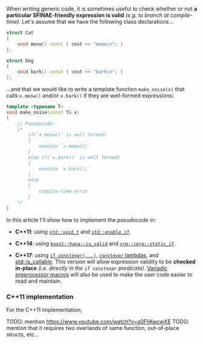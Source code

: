 


When writing generic code, it is sometimes useful to check whether or not **a particular SFINAE-friendly expression is valid** *(e.g. to branch at compile-time)*. Let's assume that we have the following class declarations...

```cpp
struct Cat
{
    void meow() const { cout << "meow\n"; }
};

struct Dog
{
    void bark() const { cout << "bark\n"; }
};
```

...and that we would like to write a template function `make_noise(x)` that calls `x.meow()` and/or `x.bark()` if they are well-formed expressions:

```cpp
template <typename T>
void make_noise(const T& x)
{
    // Pseudocode:
    /*
        if(`x.meow()` is well formed)
        {
            execute `x.meow();`
        }
        else if(`x.bark()` is well formed)
        {
            execute `x.bark();`
        }
        else
        {
            compile-time error
        }
    */
}
```

In this article I'll show how to implement the *pseudocode* in:

* **C++11**: using [`std::void_t`](http://en.cppreference.com/w/cpp/types/void_t) and [`std::enable_if`](http://en.cppreference.com/w/cpp/types/enable_if).

* **C++14**: using [`boost::hana::is_valid`](http://www.boost.org/doc/libs/1_62_0/libs/hana/doc/html/structboost_1_1hana_1_1type.html#a2d2e7e08e284f7e0bd1bd9c3ad0e0a2b) and [`vrm::core::static_if`](https://github.com/SuperV1234/vrm_core/blob/master/include/vrm/core/static_if/static_if.hpp).

* **C++17**: using [`if constexpr(...)`](http://en.cppreference.com/w/cpp/language/if#Constexpr_If), [`constexpr` lambdas](http://www.open-std.org/jtc1/sc22/wg21/docs/papers/2015/n4487.pdf), and [std::is_callable](http://en.cppreference.com/w/cpp/types/is_callable). This version will allow expression validity to be **checked in-place** *(i.e. directly in the `if constexpr` predicate)*. [Variadic preprocessor macros](http://en.cppreference.com/w/cpp/preprocessor/replace) will also be used to make the user code easier to read and maintain.



### C++11 implementation

For the C++11 implementation, 

TODO: mention https://www.youtube.com/watch?v=a0FliKwcwXE
TODO: mention that it requires two overlaods of same function, out-of-place structs, etc...